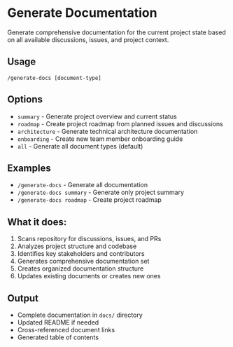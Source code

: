 # Generate Documentation

Generate comprehensive documentation for the current project state based on all available discussions, issues, and project context.

## Usage
`/generate-docs [document-type]`

## Options
- `summary` - Generate project overview and current status
- `roadmap` - Create project roadmap from planned issues and discussions  
- `architecture` - Generate technical architecture documentation
- `onboarding` - Create new team member onboarding guide
- `all` - Generate all document types (default)

## Examples  
- `/generate-docs` - Generate all documentation
- `/generate-docs summary` - Generate only project summary
- `/generate-docs roadmap` - Create project roadmap

## What it does:
1. Scans repository for discussions, issues, and PRs
2. Analyzes project structure and codebase  
3. Identifies key stakeholders and contributors
4. Generates comprehensive documentation set
5. Creates organized documentation structure
6. Updates existing documents or creates new ones

## Output
- Complete documentation in `docs/` directory
- Updated README if needed  
- Cross-referenced document links
- Generated table of contents